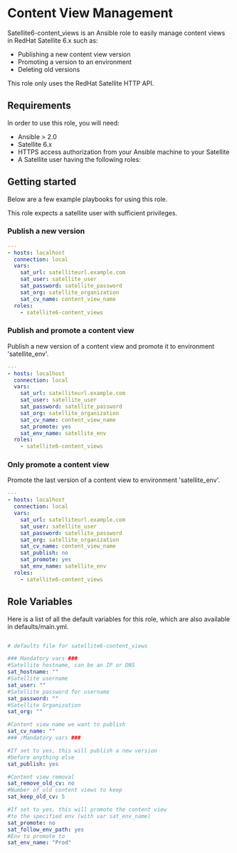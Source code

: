 # Content View Management

Satellite6-content_views is an Ansible role to easily manage content views in RedHat Satellite 6.x such as:

* Publishing a new content view version
* Promoting a version to an environment
* Deleting old versions

This role only uses the RedHat Satellite HTTP API.

## Requirements

In order to use this role, you will need:

* Ansible > 2.0
* Satellite 6.x 
* HTTPS access authorization from your Ansible machine to your Satellite
* A Satellite user having the following roles:


## Getting started

Below are a few example playbooks for using this role.

This role expects a satellite user with sufficient privileges.

### Publish a new version

``` yml
---
- hosts: localhost
  connection: local
  vars:
    sat_url: satelliteurl.example.com
    sat_user: satellite_user
    sat_password: satellite_password
    sat_org: satellite_organization
    sat_cv_name: content_view_name
  roles:
    - satellite6-content_views
```

### Publish and promote a content view

Publish a new version of a content view and promote it to environment 'satellite_env'.  

``` yml
---
- hosts: localhost
  connection: local
  vars:
    sat_url: satelliteurl.example.com
    sat_user: satellite_user
    sat_password: satellite_password
    sat_org: satellite_organization
    sat_cv_name: content_view_name
    sat_promote: yes
    sat_env_name: satellite_env
  roles:
    - satellite6-content_views
```

### Only promote a content view

Promote the last version of a content view to environment 'satellite_env'.  

``` yml
---
- hosts: localhost
  connection: local
  vars:
    sat_url: satelliteurl.example.com
    sat_user: satellite_user
    sat_password: satellite_password
    sat_org: satellite_organization
    sat_cv_name: content_view_name
    sat_publish: no
    sat_promote: yes
    sat_env_name: satellite_env
  roles:
    - satellite6-content_views
```

## Role Variables

Here is a list of all the default variables for this role, which are also available in defaults/main.yml.

``` yml

# defaults file for satellite6-content_views

### Mandatory vars ###
#Satellite hostname, can be an IP or DNS
sat_hostname: ""
#Satellite username
sat_user: ""
#Satellite password for username
sat_password: ""
#Satellite Organization
sat_org: ""

#Content view name we want to publish
sat_cv_name: ""
### /Mandatory vars ###

#If set to yes, this will publish a new version
#before anything else
sat_publish: yes

#Content view removal
sat_remove_old_cv: no
#Number of old content views to keep
sat_keep_old_cv: 5

#If set to yes, this will promote the content view
#to the specified env (with var sat_env_name)
sat_promote: no
sat_follow_env_path: yes
#Env to promote to
sat_env_name: "Prod"
```

